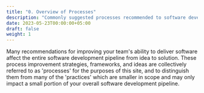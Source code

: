 ```yaml
---
title: "0. Overview of Processes"
description: "Commonly suggested processes recommended to software development teams and how they are impacted by the Elements of your software development context."
date: 2023-05-23T00:00:00+05:00
draft: false
weight: 1
---
```


Many recommendations for improving your team's ability to deliver software affect the entire software development pipeline from idea to solution.  These process improvement strategies, frameworks, and ideas are collectively referred to as 'processes' for the purposes of this site, and to distinguish them from many of the 'practices' which are smaller in scope and may only impact a small portion of your overall software development pipeline.

